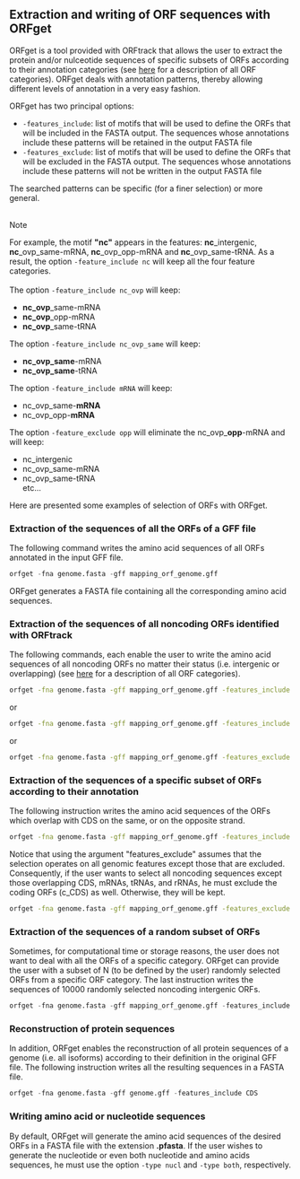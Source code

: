## Extraction and writing of ORF sequences with ORFget

ORFget is a tool provided with ORFtrack that allows the user to extract
the protein and/or nulceotide sequences of specific subsets of ORFs 
according to their annotation categories
(see [here](./orftrack_annotation.md) 
for a description of all ORF categories). ORFget deals with annotation 
patterns, thereby allowing different levels of annotation in a 
very easy fashion.

ORFget has two principal options:

* ```-features_include```: list of motifs that will be used to define the 
  ORFs that will be included in the FASTA 
  output. The sequences whose annotations include these patterns will 
  be retained in the output FASTA file 
* ```-features_exclude```: list of motifs that will be used to define the 
  ORFs that will be excluded in the FASTA 
  output. The sequences whose annotations include these patterns 
  will not be written in the output FASTA file
  
The searched patterns can be specific (for a finer selection) or more general.<br><br>

<div class="admonition note">
    <p class="first admonition-title">
        Note
    </p>
    <p class="last">
For example, the motif <b>"nc"</b> appears in the features: <b>nc</b>_intergenic, <b>nc</b>_ovp_same-mRNA, <b>nc</b>_ovp_opp-mRNA and <b>nc</b>_ovp_same-tRNA.
As a result, the option <code>-feature_include nc</code> will keep all the four
feature categories. 
<br><br>
The option <code>-feature_include nc_ovp</code> will keep:
<ul>	
 <li><b>nc_ovp</b>_same-mRNA</li>
 <li><b>nc_ovp</b>_opp-mRNA</li>
 <li><b>nc_ovp</b>_same-tRNA</li>
</ul>

The option <code>-feature_include nc_ovp_same</code> will keep:
<ul>
 <li><b>nc_ovp_same</b>-mRNA</li>
 <li><b>nc_ovp_same</b>-tRNA</li>
</ul>

The option <code>-feature_include mRNA</code> will keep: 
<ul>
 <li>nc_ovp_same-<b>mRNA</b></li>
 <li>nc_ovp_opp-<b>mRNA</b></li>
</ul>

The option <code>-feature_exclude opp</code> will eliminate the nc_ovp_<b>opp</b>-mRNA and will keep:
<ul>
 <li>nc_intergenic</li>
 <li>nc_ovp_same-mRNA</li>
 <li>nc_ovp_same-tRNA</li>
etc... 
</p>
</div>
Here are presented some examples of selection of ORFs with ORFget.


### Extraction of the sequences of all the ORFs of a GFF file

The following command writes the amino acid sequences of all ORFs 
annotated in the input GFF file.


``` python
orfget -fna genome.fasta -gff mapping_orf_genome.gff
```
ORFget generates a FASTA file containing all the corresponding amino acid
sequences. 



### Extraction of the sequences of all noncoding ORFs identified with ORFtrack

The following commands, each enable the user to write the 
amino acid sequences of all noncoding 
ORFs no matter their status (i.e. intergenic or overlapping)
(see [here](./orftrack_annotation.md) for a description of all ORF categories).

``` bash
orfget -fna genome.fasta -gff mapping_orf_genome.gff -features_include nc
```
or 
``` bash
orfget -fna genome.fasta -gff mapping_orf_genome.gff -features_include nc_intergenic nc_ovp
```
or
``` bash
orfget -fna genome.fasta -gff mapping_orf_genome.gff -features_exclude c_CDS
```

### Extraction of the sequences of a specific subset of ORFs according to their annotation

The following instruction writes the amino acid sequences of the ORFs
which overlap with CDS on the same, or on the opposite strand.

``` bash
orfget -fna genome.fasta -gff mapping_orf_genome.gff -features_include nc_ovp_same-CDS nc_ovp_opp-CDS
```


Notice that using the argument "features_exclude" assumes that the selection 
operates on all genomic features except those that are excluded. 
Consequently, if the user wants to select all noncoding sequences
except those overlapping CDS, mRNAs, tRNAs, and rRNAs, he must 
exclude the coding ORFs (c_CDS) as well. Otherwise, they will be
kept.


``` bash
orfget -fna genome.fasta -gff mapping_orf_genome.gff -features_exclude c_CDS nc_same_ovp-tRNA nc_same_ovp-rRNA nc_opp_ovp-mRNA nc_opp_ovp-tRNA nc_opp_ovp-rRNA nc_opp_ovp-mRNA  
```

### Extraction of the sequences of a random subset of ORFs 

Sometimes, for computational time or storage reasons, the user does 
not want to deal with all the ORFs of a specific category. ORFget
can provide the user with a subset of N (to be defined by the user)
randomly selected ORFs from a specific ORF category. The last instruction
writes the sequences of 10000 randomly selected noncoding 
intergenic ORFs.


``` python
orfget -fna genome.fasta -gff mapping_orf_genome.gff -features_include nc_intergenic -n 10000
```

### Reconstruction of protein sequences
In addition, ORFget enables the reconstruction of all protein 
sequences of a genome (i.e. all isoforms) according to their 
definition in the original GFF file. The following instruction
writes all the resulting sequences in a FASTA file.


``` python
orfget -fna genome.fasta -gff genome.gff -features_include CDS
```

### Writing amino acid or nucleotide sequences
By default, ORFget will generate the amino acid sequences of the 
desired ORFs in a FASTA file 
with the extension **.pfasta**. If the user wishes to generate the nucleotide
or even both nucleotide and amino acids sequences, he must use the 
option
```-type nucl``` and ```-type both```, respectively.

